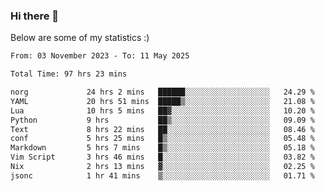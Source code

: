 ### Hi there 👋
Below are some of my statistics :)

<!--START_SECTION:waka-->

```txt
From: 03 November 2023 - To: 11 May 2025

Total Time: 97 hrs 23 mins

norg             24 hrs 2 mins   ██████░░░░░░░░░░░░░░░░░░░   24.29 %
YAML             20 hrs 51 mins  █████▒░░░░░░░░░░░░░░░░░░░   21.08 %
Lua              10 hrs 5 mins   ██▓░░░░░░░░░░░░░░░░░░░░░░   10.20 %
Python           9 hrs           ██▒░░░░░░░░░░░░░░░░░░░░░░   09.09 %
Text             8 hrs 22 mins   ██░░░░░░░░░░░░░░░░░░░░░░░   08.46 %
conf             5 hrs 25 mins   █▒░░░░░░░░░░░░░░░░░░░░░░░   05.48 %
Markdown         5 hrs 7 mins    █▒░░░░░░░░░░░░░░░░░░░░░░░   05.18 %
Vim Script       3 hrs 46 mins   █░░░░░░░░░░░░░░░░░░░░░░░░   03.82 %
Nix              2 hrs 13 mins   ▓░░░░░░░░░░░░░░░░░░░░░░░░   02.25 %
jsonc            1 hr 41 mins    ▒░░░░░░░░░░░░░░░░░░░░░░░░   01.71 %
```

<!--END_SECTION:waka-->

<!--
**KlapenHz/KlapenHz** is a ✨ _special_ ✨ repository because its `README.md` (this file) appears on your GitHub profile.

Here are some ideas to get you started:

- 🔭 I’m currently working on ...
- 🌱 I’m currently learning ...
- 👯 I’m looking to collaborate on ...
- 🤔 I’m looking for help with ...
- 💬 Ask me about ...
- 📫 How to reach me: ...
- 😄 Pronouns: ...
- ⚡ Fun fact: ...
-->

